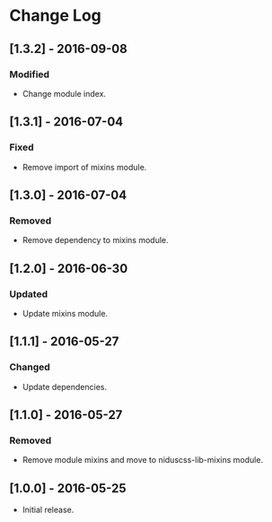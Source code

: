 # Change Log

## [1.3.2] - 2016-09-08

### Modified
- Change module index.


## [1.3.1] - 2016-07-04

### Fixed
- Remove import of mixins module.


## [1.3.0] - 2016-07-04

### Removed
- Remove dependency to mixins module.


## [1.2.0] - 2016-06-30

### Updated
- Update mixins module.


## [1.1.1] - 2016-05-27

### Changed
- Update dependencies.


## [1.1.0] - 2016-05-27

### Removed
- Remove module mixins and move to niduscss-lib-mixins module.


## [1.0.0] - 2016-05-25 

* Initial release.